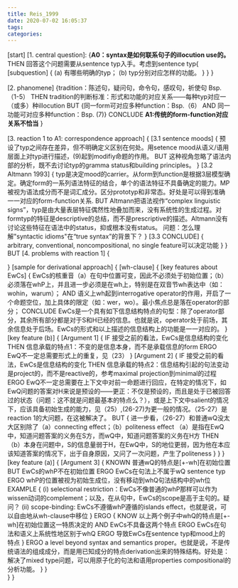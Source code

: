 ```yaml
---
title: Reis_1999
date: 2020-07-02 16:05:37
tags:
categories:
---
```

[start]
[1. central question]: 
 {**A0：syntax是如何联系句子的illocution use的。**
   THEN 
   回答这个问题需要从sentence typ入手。考虑到sentence typ{
       [subquestion]
        {
        (a) 有哪些明确的typ；
        (b) typ分别对应怎样的功能。
        }
   }
 }


[2. phanomene]
 {tradition：陈述句，疑问句，命令句，感叹句，祈使句 Bsp.（1-5）
  THEN
  tradition的判断标准：形式和功能的对应关系——每种typ对应一（或多）种illocution
  BUT
   {同一form可对应多种function：Bsp.（6）
    AND
    同一功能可对应多种function：Bsp. (7)}
   CONCLUDE
   **A1:传统的form-function对应关系不恰当**
 }

[3. reaction 1 to A1: correspondence approach]
{
    [3.1 sentence moods]
    {
        预设了typ之间存在差异，但不明确定义区别在何处。用setence mood从语义/语用层面上对typ进行描述，(9)起到modifiy命题的作用。
        BUT
        这种视角忽略了语法内部的分析，既不去讨论typ的gramma status和building principles。
    }
    [3.2 Altmann 1993]
    {
        typ是决定mood的carrier。从form到function是根据3层模型确定。确定form的一系列语法特征的结合，单个的语法特征不具备确定的能力。MP被视为语法成分而不是词汇成分。区分prototyp和非常态。好处是可以得到准确一一对应的form-function关系.
        BUT
        Altmann把语法视作“complex linguistic signs”，typ是由大量表层特征偶然性地叠加而来，没有系统性的生成过程。对formtyp的特征是descriptive的总结，而不是prescriptive的描述。Altmann没有讨论这些特征在语法中的status，抑或根本没有status。
        问题：怎么理解"syntactic idioms"在“true syntax”的背景下？
    }
    [3.3 CONCLUDE]
    {
        arbitrary, conventional, noncompositional, no single feature可以决定功能
    }
}
BUT
[4. problems with reaction 1]
{

}
[sample for derivational approach]
{
    [wh-clause]
    {
        [key features about EwCs]
        {
            EwCs的核重音（a）在句中位置可变，因此不必须处于初始位置；（b）必须落在whP上，并且进一步必须是在wh上，特别是在双音节wh表达中（如：wohin，warum）；
            AND
            语义上wh起到interrogative operator的作用，开启了一个命题空位，加上具体的限定（如：wer，wo）。最小焦点总是落在operator的部分；
            CONCLUDE
            EwCs是一个具有如下信息结构特点的句型：除了operator部分，其余所有部分都是对于S和H已经的信息。也就是说，operator处于前场，其余信息处于后场。EwCs的形式和以上描述的信息结构上的功能是一一对应的。
        }
        [key feature (b)]
        {
            [Argument 1]
            {
                IF
                接受之前的看法，EwCs是信息结构的变化
                THEN
                信息承载的特点1：不变的是信息本身，而不是承载信息的form
                ERGO
                EwQ不一定总需要形式上的重复，见（23）
            }
            [Argument 2]
            {
                IF
                接受之前的看法，EwCs是信息结构的变化
                THEN
                信息承载的特点2：信息结构引起的句法变动是project的，而不是reactive的，参考maximal projection到minimal的过程
                ERGO
                EwQ不一定总需要在上下文中对前一命题进行回应，在特定的情况下，如EwQ问题的答案对H来说是预设的——更正：不仅是预设的，而且是处于已被回答过的状态（问题：这不就是问题最基本的特点么？），或是上下文中salient的情况下，应该具备初始生成的能力，见（25）,(26-27)为更一般的情况。（25-27）是reaction 1的大问题，在这被解决了。
                BUT
                {
                    进一步看，（26-27）和普通wQ没太大区别除了（a）connecting effect；（b）politeness effect
                （a）是指在EwQ中，知道问题答案的义务在S方，而wQ中，知道问题答案的义务在H方
                    THEN
                （b）本身在问题中，S的信息量弱于H，在EwQ中，S的地位更弱，因为他在本应该知道答案的情况下，出于自身原因，又问了一次问题，产生了politeness
                }
            }
        }
        [key feature (a)]
        {
            [Argument 3]
            {
                KNOWN
                普通wQ的特点是[+-wh]在初始位置
                BUT
                EwCs的whP不在初始位置
                ERGO
                EwCs在句法上不属于wQ sentence typ
                ERGO
                whP的位置被视为初始生成位，没有移动到whQ句法结构中的wh位
                EXAMPLE
                {
                    (i) selectional restriction：EwCs不像普通的whP那样可以作为wissen动词的complement；以及，在从句中，EwCs的scope是高于主句的。疑问？
                    (ii) scope-binding: EwCs不遵循whP遵循的islands effect，也就是说，可以自由地从wh-clause中移位
                }
                ERGO
                {
                    KNOW
                    以上两个例子中whQ的特点是[+-wh]在初始位置这一特质决定的
                    AND
                    EwCs不具备这两个特点
                    ERGO
                    EwCs在句法和语义上系统性地区别于whQ
                    ERGO
                    导致EwCs在sentence typ和mood上的特点
                }
                ERGO
                a level beyond syntax and semantics proper。也就是说，不是传统语法的组成成分，而是用已知成分的特点derivation出来的特殊结构。好处是：解决了mixed type问题，可以用原子化的句法和语用properties compositional的分析功能。
            }
        }    
    }
}
